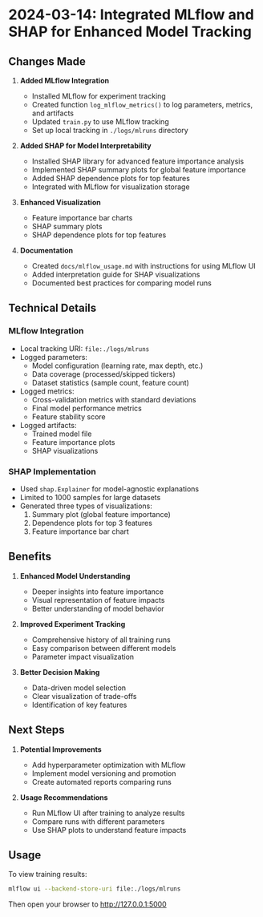 # 2024-03-14: Integrated MLflow and SHAP for Enhanced Model Tracking

## Changes Made

1. **Added MLflow Integration**
   - Installed MLflow for experiment tracking
   - Created function `log_mlflow_metrics()` to log parameters, metrics, and artifacts
   - Updated `train.py` to use MLflow tracking
   - Set up local tracking in `./logs/mlruns` directory

2. **Added SHAP for Model Interpretability**
   - Installed SHAP library for advanced feature importance analysis
   - Implemented SHAP summary plots for global feature importance
   - Added SHAP dependence plots for top features
   - Integrated with MLflow for visualization storage

3. **Enhanced Visualization**
   - Feature importance bar charts
   - SHAP summary plots
   - SHAP dependence plots for top features

4. **Documentation**
   - Created `docs/mlflow_usage.md` with instructions for using MLflow UI
   - Added interpretation guide for SHAP visualizations
   - Documented best practices for comparing model runs

## Technical Details

### MLflow Integration
- Local tracking URI: `file:./logs/mlruns`
- Logged parameters:
  - Model configuration (learning rate, max depth, etc.)
  - Data coverage (processed/skipped tickers)
  - Dataset statistics (sample count, feature count)
- Logged metrics:
  - Cross-validation metrics with standard deviations
  - Final model performance metrics
  - Feature stability score
- Logged artifacts:
  - Trained model file
  - Feature importance plots
  - SHAP visualizations

### SHAP Implementation
- Used `shap.Explainer` for model-agnostic explanations
- Limited to 1000 samples for large datasets
- Generated three types of visualizations:
  1. Summary plot (global feature importance)
  2. Dependence plots for top 3 features
  3. Feature importance bar chart

## Benefits

1. **Enhanced Model Understanding**
   - Deeper insights into feature importance
   - Visual representation of feature impacts
   - Better understanding of model behavior

2. **Improved Experiment Tracking**
   - Comprehensive history of all training runs
   - Easy comparison between different models
   - Parameter impact visualization

3. **Better Decision Making**
   - Data-driven model selection
   - Clear visualization of trade-offs
   - Identification of key features

## Next Steps

1. **Potential Improvements**
   - Add hyperparameter optimization with MLflow
   - Implement model versioning and promotion
   - Create automated reports comparing runs

2. **Usage Recommendations**
   - Run MLflow UI after training to analyze results
   - Compare runs with different parameters
   - Use SHAP plots to understand feature impacts

## Usage

To view training results:
```bash
mlflow ui --backend-store-uri file:./logs/mlruns
```

Then open your browser to http://127.0.0.1:5000 